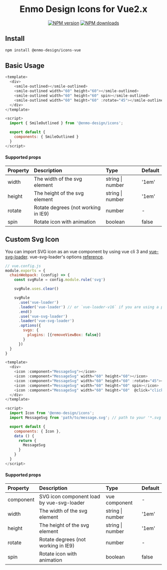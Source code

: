 <h1 align="center">
Enmo Design Icons for Vue2.x
</h1>

<div align="center">

[![NPM version](https://img.shields.io/npm/v/@enmo-design/icons-vue.svg?style=flat)](https://npmjs.org/package/@enmo-design/icons-vue)
[![NPM downloads](http://img.shields.io/npm/dm/@enmo-design/icons-vue.svg?style=flat)](https://npmjs.org/package/@enmo-design/icons-vue)

</div>

## Install

```bash
npm install @enmo-design/icons-vue
```

## Basic Usage

```js
<template>
  <div>
    <smile-outlined></smile-outlined>
    <smile-outlined width="60" height="60"></smile-outlined>
    <smile-outlined width="60" height="60" spin></smile-outlined>
    <smile-outlined width="60" height="60" :rotate="45"></smile-outlined>
  </div>
</template>

<script>
  import { SmileOutlined } from '@enmo-design/icons';

  export default {
    components: { SmileOutlined }
  }
</script>
```
#### Supported props

|  Property   | Description  | Type | Default
|  :-  | :-  |  :-  | :-  |
| width  | The width of the svg element	 | string \| number | '1em' |
| height  | The height of the svg element	 | string \| number | '1em' |
| rotate  | Rotate degrees (not working in IE9)	 | number | - |
| spin  | Rotate icon with animation	 | boolean | false |

## Custom Svg Icon
You can import SVG icon as an vue component by using vue cli 3 and [vue-svg-loader](https://www.npmjs.com/package/vue-svg-loader). vue-svg-loader's options [reference](https://github.com/visualfanatic/vue-svg-loader).

```js
// vue.config.js
module.exports = {
  chainWebpack: (config) => {
    const svgRule = config.module.rule('svg')

    svgRule.uses.clear()

    svgRule
      .use('vue-loader')
      .loader('vue-loader') // or `vue-loader-v16` if you are using a preview support of Vue 3 in Vue CLI
      .end()
      .use('vue-svg-loader')
      .loader('vue-svg-loader')
      .options({
        svgo: {
          plugins: [{removeViewBox: false}]
        }
      })
  }
}
```
```js
<template>
  <div>
    <icon :component="MessageSvg"></icon>
    <icon :component="MessageSvg" width="60" height="60"></icon>
    <icon :component="MessageSvg" width="60" height="60" :rotate="45"></icon>
    <icon :component="MessageSvg" width="60" height="60" spin></icon>
    <icon :component="MessageSvg" width="60" height="60"  @click="clickHandler"></icon>
  </div>
</template>

<script>
  import Icon from '@enmo-design/icons';
  import MessageSvg from 'path/to/message.svg'; // path to your '*.svg' file.

  export default {
    components: { Icon },
    data () {
      return {
        MessageSvg
      }
    }
  }
</script>
```
#### Supported props

|  Property   | Description  | Type | Default
|  :-  | :-  |  :-  | :-  |
| component  | 	SVG icon component load by vue-svg-loader | vue component | - |
| width  | The width of the svg element	 | string \| number | '1em' |
| height  | The height of the svg element	 | string \| number | '1em' |
| rotate  | Rotate degrees (not working in IE9)	 | number | - |
| spin  | Rotate icon with animation	 | boolean | false |